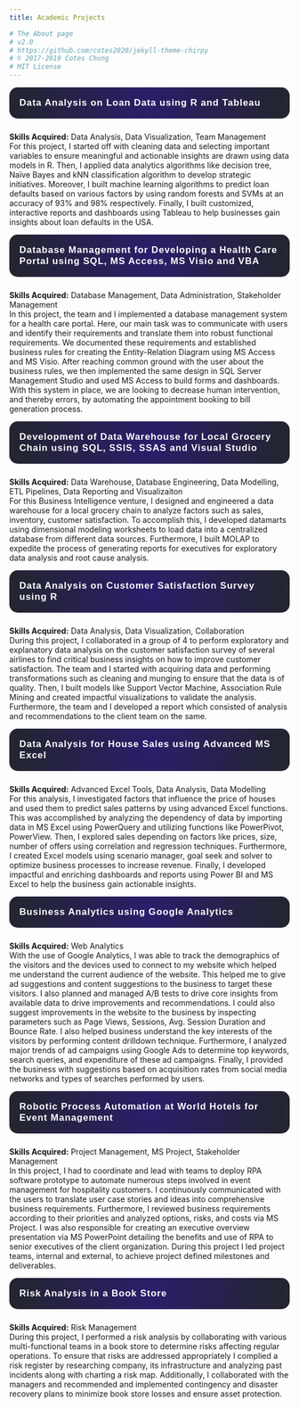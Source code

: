 ```yaml
---
title: Academic Projects

# The About page
# v2.0
# https://github.com/cotes2020/jekyll-theme-chirpy
# © 2017-2019 Cotes Chung
# MIT License
---
```

<html>
<head>
<meta name="viewport" content="width=device-width, initial-scale=1">
<style>
.accordion {
  color: #fff;
  cursor: pointer;
  padding: 18px;
  width: 100%;
  border: none;
  text-align: left;
  outline: none;
  transition: 0.4s;
  margin-bottom: 10px;
  background-image: radial-gradient( circle, rgba(42, 30, 107, 1) 0%, rgba(35, 37, 46, 1) 100%);
  font-weight: 600;
  letter-spacing: 1px;
  font-size: 1.05rem;
  border-radius: 15px;
}

.active, .accordion:hover {
  background-color: #ccc;
}

.accordion:after {
  content: '\002B';
  color: #777;
  font-weight: bold;
  float: right;
  margin-left: 5px;
}

.active:after {
  content: "\2212";
}

.panel {
  padding: 0 18px;
  background-color: white;
  max-height: 0;
  overflow: hidden;
  transition: max-height 0.2s ease-out;
}
</style>
</head>
<body>

<button class="accordion">Data Analysis on Loan Data using R and Tableau</button>
<div class="panel">
  <p><b>Skills Acquired:</b> Data Analysis, Data Visualization, Team Management<br>
  For this project, I started off with cleaning data and selecting important variables to ensure meaningful and actionable insights are drawn using data models in R. 
  Then, I applied data analytics algorithms like decision tree, Naïve Bayes and kNN classification algorithm to develop strategic initiatives. 
  Moreover, I built machine learning algorithms to predict loan defaults based on various factors by using random forests and SVMs at an accuracy of 93% and 98% respectively. 
  Finally, I built customized, interactive reports and dashboards using Tableau to help businesses gain insights about loan defaults in the USA.</p>
</div>

<button class="accordion">Database Management for Developing a Health Care Portal using SQL, MS Access, MS Visio and VBA</button>
<div class="panel">
  <p><b>Skills Acquired:</b> Database Management, Data Administration, Stakeholder Management<br>
  In this project, the team and I implemented a database management system for a health care portal. 
  Here, our main task was to communicate with users and identify their requirements and translate them into robust functional requirements. 
  We documented these requirements and established business rules for creating the Entity-Relation Diagram using MS Access and MS Visio. 
  After reaching common ground with the user about the business rules, we then implemented the same design in SQL Server Management Studio and used MS Access to build forms and dashboards. 
  With this system in place, we are looking to decrease human intervention, and thereby errors, by automating the appointment booking to bill generation process.</p>
</div>

<button class="accordion">Development of Data Warehouse for Local Grocery Chain using SQL, SSIS, SSAS and Visual Studio</button>
<div class="panel">
  <p><b>Skills Acquired:</b> Data Warehouse, Database Engineering, Data Modelling, ETL Pipelines, Data Reporting and Visualizaiton<br>
  For this Business Intelligence venture, I designed and engineered a data warehouse for a local grocery chain to analyze factors such as sales, inventory, customer satisfaction. 
  To accomplish this, I developed datamarts using dimensional modeling worksheets to load data into a centralized database from different data sources. 
  Furthermore, I built MOLAP to expedite the process of generating reports for executives for exploratory data analysis and root cause analysis.</p>
</div>

<button class="accordion">Data Analysis on Customer Satisfaction Survey using R</button>
<div class="panel">
  <p><b>Skills Acquired:</b> Data Analysis, Data Visualization, Collaboration<br>
  During this project, I collaborated in a group of 4 to perform exploratory and explanatory data analysis on the customer satisfaction survey of several airlines to find critical business insights on how to improve customer satisfaction. 
  The team and I started with acquiring data and performing transformations such as cleaning and munging to ensure that the data is of quality. 
  Then, I built models like Support Vector Machine, Association Rule Mining and created impactful visualizations to validate the analysis. 
  Furthermore, the team and I developed a report which consisted of analysis and recommendations to the client team on the same.</p>
</div>

<button class="accordion">Data Analysis for House Sales using Advanced MS Excel</button>
<div class="panel">
  <p><b>Skills Acquired:</b> Advanced Excel Tools, Data Analysis, Data Modelling<br>
  For this analysis, I investigated factors that influence the price of houses and used them to predict sales patterns by using advanced Excel functions. 
  This was accomplished by analyzing the dependency of data by importing data in MS Excel using PowerQuery and utilizing functions like PowerPivot, PowerView. 
  Then, I explored sales depending on factors like prices, size, number of offers using correlation and regression techniques. 
  Furthermore, I created Excel models using scenario manager, goal seek and solver to optimize business processes to increase revenue. 
  Finally, I developed impactful and enriching dashboards and reports using Power BI and MS Excel to help the business gain actionable insights.</p>
</div>

<button class="accordion">Business Analytics using Google Analytics</button>
<div class="panel">
  <p><b>Skills Acquired:</b> Web Analytics<br>
  With the use of Google Analytics, I was able to track the demographics of the visitors and the devices used to connect to my website which helped me understand the current audience of the website. 
  This helped me to give ad suggestions and content suggestions to the business to target these visitors. 
  I also planned and managed A/B tests to drive core insights from available data to drive improvements and recommendations. 
  I could also suggest improvements in the website to the business by inspecting parameters such as Page Views, Sessions, Avg. Session Duration and Bounce Rate. 
  I also helped business understand the key interests of the visitors by performing content drilldown technique. 
  Furthermore, I analyzed major trends of ad campaigns using Google Ads to determine top keywords, search queries, and expenditure of these ad campaigns. 
  Finally, I provided the business with suggestions based on acquisition rates from social media networks and types of searches performed by users.</p>
</div>

<button class="accordion">Robotic Process Automation at World Hotels for Event Management</button>
<div class="panel">
  <p><b>Skills Acquired:</b> Project Management, MS Project, Stakeholder Management<br>
  In this project, I had to coordinate and lead with teams to deploy RPA software prototype to automate numerous steps involved in event management for hospitality customers. 
  I continuously communicated with the users to translate user case stories and ideas into comprehensive business requirements. 
  Furthermore, I reviewed business requirements according to their priorities and analyzed options, risks, and costs via MS Project. 
  I was also responsible for creating an executive overview presentation via MS PowerPoint detailing the benefits and use of RPA to senior executives of the client organization. 
  During this project I led project teams, internal and external, to achieve project defined milestones and deliverables.</p>
</div>

<button class="accordion">Risk Analysis in a Book Store</button>
<div class="panel">
  <p><b>Skills Acquired:</b> Risk Management<br>
  During this project, I performed a risk analysis by collaborating with various multi-functional teams in a book store to determine risks affecting regular operations. 
  To ensure that risks are addressed appropriately I complied a risk register by researching company, its infrastructure and analyzing past incidents along with charting a risk map. 
  Additionally, I collaborated with the managers and recommended and implemented contingency and disaster recovery plans to minimize book store losses and ensure asset protection.
</p>
</div>

<script>
var acc = document.getElementsByClassName("accordion");
var i;

for (i = 0; i < acc.length; i++) {
  acc[i].addEventListener("click", function() {
    this.classList.toggle("active");
    var panel = this.nextElementSibling;
    if (panel.style.maxHeight) {
      panel.style.maxHeight = null;
    } else {
      panel.style.maxHeight = panel.scrollHeight + "px";
    } 
  });
}
</script>

</body>
</html>